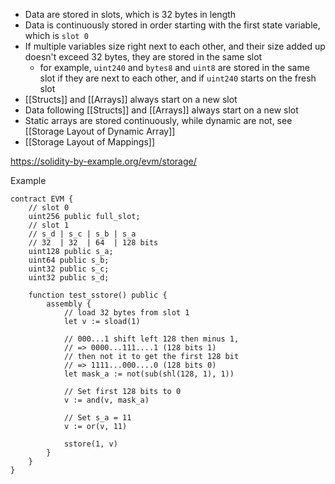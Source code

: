 - Data are stored in slots, which is 32 bytes in length
- Data is continuously stored in order starting with the first state variable, which is `slot 0`
- If multiple variables size right next to each other, and their size added up doesn't exceed 32 bytes, they are stored in the same slot 
	- for example, `uint240` and `bytes8` and `uint8` are stored in the same slot if they are next to each other, and if `uint240` starts on the fresh slot
- [[Structs]] and [[Arrays]] always start on a new slot
- Data following [[Structs]] and [[Arrays]] always start on a new slot
- Static arrays are stored continuously, while dynamic are not, see [[Storage Layout of Dynamic Array]]
- [[Storage Layout of Mappings]]

https://solidity-by-example.org/evm/storage/

Example
```solidity
contract EVM {
	// slot 0
	uint256 public full_slot;
	// slot 1
	// s_d | s_c | s_b | s_a
	// 32  | 32  | 64  | 128 bits
	uint128 public s_a; 
	uint64 public s_b; 
	uint32 public s_c; 
	uint32 public s_d;

	function test_sstore() public {
		assembly {
			// load 32 bytes from slot 1
			let v := sload(1) 
			
			// 000...1 shift left 128 then minus 1,
			// => 0000...111....1 (128 bits 1) 
			// then not it to get the first 128 bit
			// => 1111...000....0 (128 bits 0)
			let mask_a := not(sub(shl(128, 1), 1))
			
			// Set first 128 bits to 0 
			v := and(v, mask_a)
			
			// Set s_a = 11 
			v := or(v, 11)

			sstore(1, v)
		}
	}
}

```